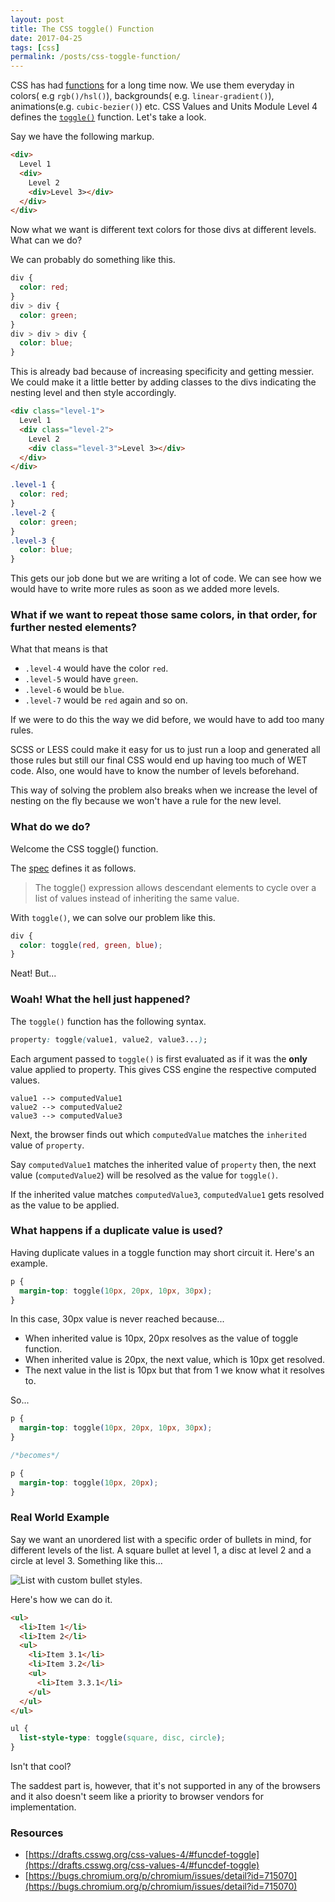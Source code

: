 ```yaml
---
layout: post
title: The CSS toggle() Function
date: 2017-04-25
tags: [css]
permalink: /posts/css-toggle-function/
---
```


CSS has had [functions](https://drafts.csswg.org/indexes/#functions) for a long time now. We use them everyday in colors( e.g `rgb()/hsl()`), backgrounds( e.g. `linear-gradient()`), animations(e.g. `cubic-bezier()`) etc. CSS Values and Units Module Level 4 defines the [`toggle()`](https://drafts.csswg.org/css-values-4/#funcdef-toggle) function. Let's take a look.

Say we have the following markup.

```html
<div>
  Level 1
  <div>
    Level 2
    <div>Level 3></div>
  </div>
</div>
```

Now what we want is different text colors for those divs at different levels. What can we do?

We can probably do something like this.

```css
div {
  color: red;
}
div > div {
  color: green;
}
div > div > div {
  color: blue;
}
```

This is already bad because of increasing specificity and getting messier. We could make it a little better by adding classes to the divs indicating the nesting level and then style accordingly.

```html
<div class="level-1">
  Level 1
  <div class="level-2">
    Level 2
    <div class="level-3">Level 3></div>
  </div>
</div>
```

```css
.level-1 {
  color: red;
}
.level-2 {
  color: green;
}
.level-3 {
  color: blue;
}
```

This gets our job done but we are writing a lot of code. We can see how we would have to write more rules as soon as we added more levels.

### What if we want to repeat those same colors, in that order, for further nested elements?

What that means is that

- `.level-4` would have the color `red`.
- `.level-5` would have `green`.
- `.level-6` would be `blue`.
- `.level-7` would be `red` again and so on.

If we were to do this the way we did before, we would have to add too many rules.

SCSS or LESS could make it easy for us to just run a loop and generated all those rules but still our final CSS would end up having too much of WET code. Also, one would have to know the number of levels beforehand.

This way of solving the problem also breaks when we increase the level of nesting on the fly because we won't have a rule for the new level.

### What do we do?

Welcome the CSS toggle() function.

The [spec](https://drafts.csswg.org/css-values-4/#funcdef-toggle) defines it as follows.

> The toggle() expression allows descendant elements to cycle over a list of values instead of inheriting the same value.

With `toggle()`, we can solve our problem like this.

```css
div {
  color: toggle(red, green, blue);
}
```

Neat! But...

### Woah! What the hell just happened?

The `toggle()` function has the following syntax.

```css
property: toggle(value1, value2, value3...);
```

Each argument passed to `toggle()` is first evaluated as if it was the **only** value applied to property. This gives CSS engine the respective computed values.

```
value1 --> computedValue1
value2 --> computedValue2
value3 --> computedValue3
```

Next, the browser finds out which `computedValue` matches the `inherited` value of `property`.

Say `computedValue1` matches the inherited value of `property` then, the next value (`computedValue2`) will be resolved as the value for `toggle()`.

If the inherited value matches `computedValue3`, `computedValue1` gets resolved as the value to be applied.

### What happens if a duplicate value is used?

Having duplicate values in a toggle function may short circuit it. Here's an example.

```css
p {
  margin-top: toggle(10px, 20px, 10px, 30px);
}
```

In this case, 30px value is never reached because...

- When inherited value is 10px, 20px resolves as the value of toggle function.
- When inherited value is 20px, the next value, which is 10px get resolved.
- The next value in the list is 10px but that from 1 we know what it resolves to.

So...

```css
p {
  margin-top: toggle(10px, 20px, 10px, 30px);
}

/*becomes*/

p {
  margin-top: toggle(10px, 20px);
}
```

### Real World Example

Say we want an unordered list with a specific order of bullets in mind, for different levels of the list. A square bullet at level 1, a disc at level 2 and a circle at level 3. Something like this...

![List with custom bullet styles.](/assets/images/2017/toggle-list.avif)

Here's how we can do it.

```html
<ul>
  <li>Item 1</li>
  <li>Item 2</li>
  <ul>
    <li>Item 3.1</li>
    <li>Item 3.2</li>
    <ul>
      <li>Item 3.3.1</li>
    </ul>
  </ul>
</ul>
```

```css
ul {
  list-style-type: toggle(square, disc, circle);
}
```

Isn't that cool?

The saddest part is, however, that it's not supported in any of the browsers and it also doesn't seem like a priority to browser vendors for implementation.

### Resources

- [https://drafts.csswg.org/css-values-4/#funcdef-toggle](https://drafts.csswg.org/css-values-4/#funcdef-toggle)
- [https://bugs.chromium.org/p/chromium/issues/detail?id=715070](https://bugs.chromium.org/p/chromium/issues/detail?id=715070)
